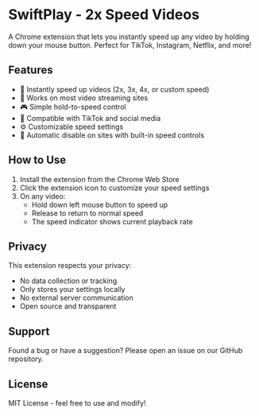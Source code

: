# SwiftPlay - 2x Speed Videos

A Chrome extension that lets you instantly speed up any video by holding down your mouse button. Perfect for TikTok, Instagram, Netflix, and more!

## Features

- 🚀 Instantly speed up videos (2x, 3x, 4x, or custom speed)
- 🎯 Works on most video streaming sites
- 🎮 Simple hold-to-speed control
- 📱 Compatible with TikTok and social media
- ⚙️ Customizable speed settings
- 🚫 Automatic disable on sites with built-in speed controls

## How to Use

1. Install the extension from the Chrome Web Store
2. Click the extension icon to customize your speed settings
3. On any video:
   - Hold down left mouse button to speed up
   - Release to return to normal speed
   - The speed indicator shows current playback rate

## Privacy

This extension respects your privacy:
- No data collection or tracking
- Only stores your settings locally
- No external server communication
- Open source and transparent

## Support

Found a bug or have a suggestion? Please open an issue on our GitHub repository.

## License

MIT License - feel free to use and modify!
